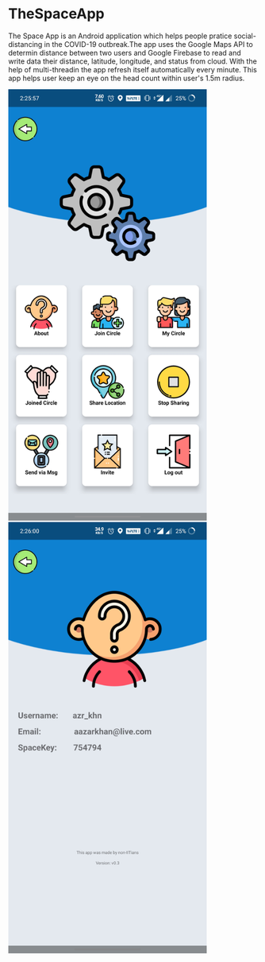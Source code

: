# TheSpaceApp
The Space App is an Android application which helps people pratice social-distancing in the COVID-19 outbreak.The app uses the Google Maps API to determin distance between two users and Google Firebase to read and write data their distance, latitude, longitude, and status from cloud. With the help of multi-threadin the app refresh itself automatically every minute. This app helps user keep an eye on the head count within user's 1.5m radius.

<img src="Screenshots/Screenshot_20200509-142558.jpg" width="400">    <img src="Screenshots/Screenshot_20200509-142600.jpg" width="400">

